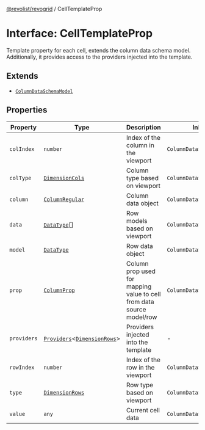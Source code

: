 [@revolist/revogrid](README.md) / CellTemplateProp

# Interface: CellTemplateProp

Template property for each cell, extends the column data schema model.
Additionally, it provides access to the providers injected into the template.

## Extends

- [`ColumnDataSchemaModel`](TypeAlias.ColumnDataSchemaModel.md)

## Properties

| Property | Type | Description | Inherited from | Defined in |
| ------ | ------ | ------ | ------ | ------ |
| `colIndex` | `number` | Index of the column in the viewport | `ColumnDataSchemaModel.colIndex` | [src/types/interfaces.ts:43](https://github.com/revolist/revogrid/blob/60f69439a769536c61ed98c75e87e11124ee6c9c/src/types/interfaces.ts#L43) |
| `colType` | [`DimensionCols`](TypeAlias.DimensionCols.md) | Column type based on viewport | `ColumnDataSchemaModel.colType` | [src/types/interfaces.ts:47](https://github.com/revolist/revogrid/blob/60f69439a769536c61ed98c75e87e11124ee6c9c/src/types/interfaces.ts#L47) |
| `column` | [`ColumnRegular`](Interface.ColumnRegular.md) | Column data object | `ColumnDataSchemaModel.column` | [src/types/interfaces.ts:35](https://github.com/revolist/revogrid/blob/60f69439a769536c61ed98c75e87e11124ee6c9c/src/types/interfaces.ts#L35) |
| `data` | [`DataType`](TypeAlias.DataType.md)[] | Row models based on viewport | `ColumnDataSchemaModel.data` | [src/types/interfaces.ts:55](https://github.com/revolist/revogrid/blob/60f69439a769536c61ed98c75e87e11124ee6c9c/src/types/interfaces.ts#L55) |
| `model` | [`DataType`](TypeAlias.DataType.md) | Row data object | `ColumnDataSchemaModel.model` | [src/types/interfaces.ts:31](https://github.com/revolist/revogrid/blob/60f69439a769536c61ed98c75e87e11124ee6c9c/src/types/interfaces.ts#L31) |
| `prop` | [`ColumnProp`](TypeAlias.ColumnProp.md) | Column prop used for mapping value to cell from data source model/row | `ColumnDataSchemaModel.prop` | [src/types/interfaces.ts:27](https://github.com/revolist/revogrid/blob/60f69439a769536c61ed98c75e87e11124ee6c9c/src/types/interfaces.ts#L27) |
| `providers` | [`Providers`](TypeAlias.Providers.md)\<[`DimensionRows`](TypeAlias.DimensionRows.md)\> | Providers injected into the template | - | [src/types/interfaces.ts:69](https://github.com/revolist/revogrid/blob/60f69439a769536c61ed98c75e87e11124ee6c9c/src/types/interfaces.ts#L69) |
| `rowIndex` | `number` | Index of the row in the viewport | `ColumnDataSchemaModel.rowIndex` | [src/types/interfaces.ts:39](https://github.com/revolist/revogrid/blob/60f69439a769536c61ed98c75e87e11124ee6c9c/src/types/interfaces.ts#L39) |
| `type` | [`DimensionRows`](TypeAlias.DimensionRows.md) | Row type based on viewport | `ColumnDataSchemaModel.type` | [src/types/interfaces.ts:51](https://github.com/revolist/revogrid/blob/60f69439a769536c61ed98c75e87e11124ee6c9c/src/types/interfaces.ts#L51) |
| `value` | `any` | Current cell data | `ColumnDataSchemaModel.value` | [src/types/interfaces.ts:59](https://github.com/revolist/revogrid/blob/60f69439a769536c61ed98c75e87e11124ee6c9c/src/types/interfaces.ts#L59) |
